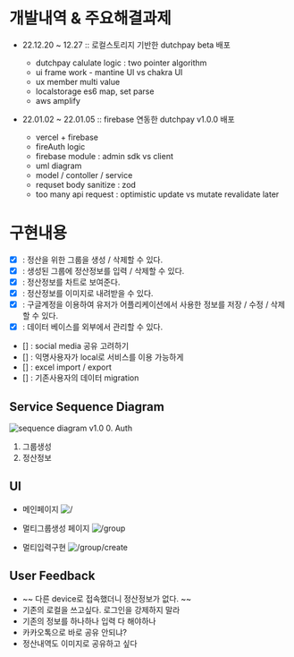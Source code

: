 # 개발내역 & 주요해결과제

- 22.12.20 ~ 12.27 :: 로컬스토리지 기반한 dutchpay beta 배포
  - dutchpay calulate logic : two pointer algorithm
  - ui frame work - mantine UI vs chakra UI 
  - ux member multi value
  - localstorage es6 map, set parse
  - aws amplify
  
- 22.01.02 ~ 22.01.05 :: firebase 연동한 dutchpay v1.0.0 배포
  - vercel + firebase
  - fireAuth logic 
  - firebase module : admin sdk vs client
  - uml diagram
  - model / contoller / service
  - requset body sanitize : zod
  - too many api request : optimistic update vs mutate revalidate later

# 구현내용
- [x] : 정산을 위한 그룹을 생성 / 삭제할 수 있다.  
- [x] : 생성된 그룹에 정산정보를 입력 / 삭제할 수 있다.
- [x] : 정산정보를 차트로 보여준다.
- [x] : 정산정보를 이미지로 내려받을 수 있다.
- [x] : 구글계정을 이용하여 유저가 어플리케이션에서 사용한 정보를 저장 / 수정 / 삭제 할 수 있다.
- [x] : 데이터 베이스를 외부에서 관리할 수 있다.

- [] : social media 공유 고려하기
- [] : 익명사용자가 local로 서비스를 이용 가능하게
- [] : excel import / export
- [] : 기존사용자의 데이터 migration
  
## Service Sequence Diagram
![sequence diagram v1.0](https://user-images.githubusercontent.com/77092632/210679849-3fa075c3-a2b9-4706-bedd-ef7f83c2bb19.png)
0. Auth
1. 그룹생성
2. 정산정보

## UI
- 메인페이지
![/](https://user-images.githubusercontent.com/77092632/209542153-ad935c7f-a995-4f73-942d-59c44066c326.png)

- 멀티그룹생성 페이지
![/group](https://user-images.githubusercontent.com/77092632/209542196-b05c802a-39e4-4ed8-8580-171ac276286f.png)

- 멀티입력구현
![/group/create](https://user-images.githubusercontent.com/77092632/209544288-03b43f36-be97-4e47-b728-b9e4c0e76ebf.gif)


## User Feedback
- ~~ 다른 device로 접속했더니 정산정보가 없다. ~~
- 기존의 로컬을 쓰고싶다. 로그인을 강제하지 말라
- 기존의 정보를 하나하나 입력 다 해야하나
- 카카오톡으로 바로 공유 안되냐?
- 정산내역도 이미지로 공유하고 싶다
